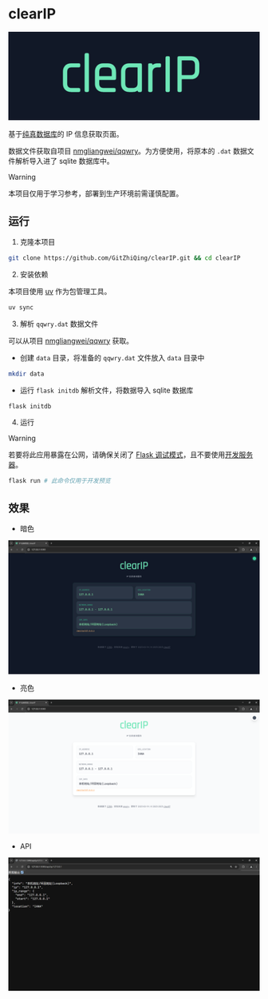 # clearIP

![banner](./images/banner.png)

基于[纯真数据库](https://cz88.net/)的 IP 信息获取页面。

数据文件获取自项目 [nmgliangwei/qqwry](https://github.com/nmgliangwei/qqwry)。为方便使用，将原本的 `.dat` 数据文件解析导入进了 sqlite 数据库中。

> [!WARNING]
> 本项目仅用于学习参考，部署到生产环境前需谨慎配置。

## 运行

1. 克隆本项目

```bash
git clone https://github.com/GitZhiQing/clearIP.git && cd clearIP
```

2. 安装依赖

本项目使用 [uv](https://docs.astral.sh/uv/) 作为包管理工具。

```bash
uv sync
```

3. 解析 `qqwry.dat` 数据文件

可以从项目 [nmgliangwei/qqwry](https://github.com/nmgliangwei/qqwry) 获取。

- 创建 `data` 目录，将准备的 `qqwry.dat` 文件放入 `data` 目录中

```bash
mkdir data
```

- 运行 `flask initdb` 解析文件，将数据导入 sqlite 数据库

```bash
flask initdb
```

4. 运行

> [!WARNING]
> 若要将此应用暴露在公网，请确保关闭了 [Flask 调试模式](https://flask.palletsprojects.com/en/stable/debugging/)，且不要使用[开发服务器](https://flask.palletsprojects.com/en/stable/server/)。

```bash
flask run # 此命令仅用于开发预览
```

## 效果

- 暗色

![dark-demo](./images/dark-demo.png)

- 亮色

![light-demo](./images/light-demo.png)

- API

![api-demo](./images/api-demo.png)
